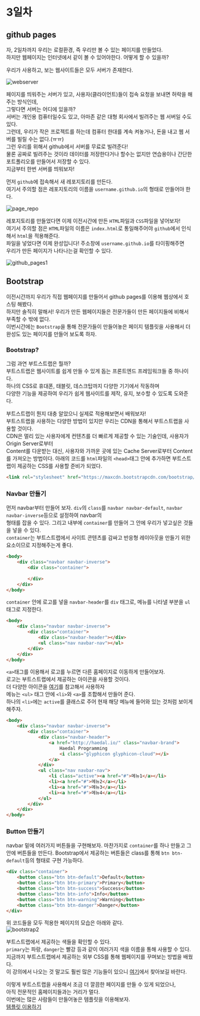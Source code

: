 # 3일차

## github pages
자, 2일차까지 우리는 로컬환경, 즉 우리만 볼 수 있는 페이지를 만들었다.  
하지만 웹페이지는 인터넷에서 같이 볼 수 있어야한다. 어떻게 할 수 있을까?  
  
우리가 사용하고, 보는 웹사이트들은 모두 서버가 존재한다.  

![webserver](./statics/classdata/css/web.jpg)  

페이지를 띄워주는 서버가 있고, 사용자(클라이언트)들이 접속 요청을 보내면 허락을 해주는 방식인데,  
그렇다면 서버는 어디에 있을까?   
서버는 개인용 컴퓨터일수도 있고, 아마존 같은 대형 회사에서 빌려주는 웹 서버일 수도 있다.  
그런데, 우리가 작은 프로젝트를 하는데 컴퓨터 한대를 계속 켜놓거나, 돈을 내고 웹 서버를 빌릴 수는 없다.(ㅠㅠ)  
그런 우리를 위해서 github에서 서버를 무료로 빌려준다!  
물론 공짜로 빌려주는 것이라 데이터를 저장한다거나 할수는 없지만 연습용이나 간단한 포트폴리오를 만들어서 저장할 수 있다.  
지금부터 한번 서버를 띄워보자!  

먼저 `github`에 접속해서 새 레포지토리를 만든다.  
여기서 주의할 점은 레포지토리의 이름을 `username.github.io`의 형태로 만들어야 한다.  

![page_repo](./statics/page_repo.PNG)  

레포지토리를 만들었다면 이제 이전시간에 만든 `HTML`파일과 `CSS`파일을 넣어보자!  
여기서 주의할 점은 `HTML`파일의 이름은 `index.html`로 통일해주어야 `github`에서 인식해서 `html`을 적용해준다.  
파일을 넣었다면 이제 완성입니다! 주소창에 `username.github.io`를 타이핑해주면  
우리가 만든 페이지가 나타나는걸 확인할 수 있다.  

![github_pages1](./statics/github_pages1.PNG)
## Bootstrap

이전시간까지 우리가 직접 웹페이지를 만들어서 github pages를 이용해 웹상에서 호스팅 해봤다.  
하지만 솔직히 말해서! 우리가 만든 웹페이지들은 전문가들이 만든 페이지들에 비해서 부족할 수 밖에 없다.  
이번시간에는 `Bootstrap`을 통해 전문가들이 만들어놓은 페이지 템플릿을 사용해서 더 완성도 있는 페이지를 만들어 보도록 하자.  

### Bootstrap?
그럼 과연 부트스트랩은 뭘까?  
부트스트랩은 웹사이트를 쉽게 만들 수 있게 돕는 프론트엔드 프레임워크들 중 하나이다.  
하나의 CSS로 휴대폰, 태블릿, 데스크탑까지 다양한 기기에서 작동하며  
다양한 기능을 제공하여 우리가 쉽게 웹사이트를 제작, 유지, 보수할 수 있도록 도와준다.  

부트스트랩이 뭔지 대충 알았으니 실제로 적용해보면서 배워보자!  
부트스트랩을 사용하는 다양한 방법이 있지만 우리는 CDN을 통해서 부트스트랩을 사용할 것이다.  
CDN은 멀리 있는 사용자에게 컨텐츠를 더 빠르게 제공할 수 있는 기술인데, 사용자가 Origin Server로부터  
Content를 다운받는 대신, 사용자와 가까운 곳에 있는 Cache Server로부터 Content를 가져오는 방법이다.
아래의 코드를 `html`파일의 `<head>`태그 안에 추가하면 부트스트랩이 제공하는 CSS를 사용할 준비가 되었다.  
```html
<link rel="stylesheet" href="https://maxcdn.bootstrapcdn.com/bootstrap/3.3.2/css/bootstrap.min.css">
```  

  
### Navbar 만들기
먼저 navbar부터 만들어 보자.
`div`의 `class`를 `navbar navbar-default`, `navbar navbar-inverse`등으로 설정하여 navbar의  
형태를 잡을 수 있다. 그리고 내부에 `container`를 만들어 그 안에 우리가 넣고싶은 것들을 넣을 수 있다.  
`container`는 부트스트랩에서 사이트 콘텐츠를 감싸고 반응형 레이아웃을 만들기 위한 요소이므로 지정해주는게 좋다.  
```html
<body>
    <div class="navbar navbar-inverse">
        <div class="container">
        
        </div>
    </div>
</body>
```  
  
`container` 안에 로고를 넣을 `navbar-header`를 `div` 태그로, 메뉴를 나타낼 부분을 `ul` 태그로 지정한다.      
```html
<body>
    <div class="navbar navbar-inverse">
        <div class="container">
            <div class="navbar-header"></div>
            <ul class="nav navbar-nav"></ul>
        </div>
    </div>
</body>
```  
  
`<a>`태그를 이용해서 로고를 누르면 다른 홈페이지로 이동하게 만들어보자.  
로고는 부트스트랩에서 제공하는 아이콘을 사용할 것이다.  
더 다양한 아이콘을 [여기](http://bootstrapk.com/components/#glyphicons)를 참고해서 사용하자  
메뉴는 `<ul>` 태그 안에 `<li>`와 `<a>`를 조합해서 만들어 준다.  
하나의 `<li>`에는 `active`를 클래스로 주어 현재 해당 메뉴에 들어와 있는 것처럼 보이게 해주자.
```html
<body>
    <div class="navbar navbar-inverse">
        <div class="container">
            <div class="navbar-header">
                <a href="http://haedal.io/" class="navbar-brand">
                    Haedal Programming
                    <i class="glyphicon glyphicon-cloud"></i>
                </a>
            </div>
            <ul class="nav navbar-nav">
                <li class="active"><a href="#">메뉴1</a></li>
                <li><a href="#">메뉴2</a></li>
                <li><a href="#">메뉴3</a></li>
                <li><a href="#">메뉴4</a></li>
            </ul>
        </div>
    </div>
</body>
```  

### Button 만들기
navbar 밑에 여러가지 버튼들을 구현해보자.
마찬가지로 `container`를 하나 만들고 그 안에 버튼들을 만든다.
Bootstrap에서 제공하는 버튼들은 class를 통해 `btn btn-default`등의 형태로 구현 가능하다.  
```html
<div class="container">
    <button class="btn btn-default">Default</button>
    <button class="btn btn-primary">Primary</button>
    <button class="btn btn-success">Success</button>
    <button class="btn btn-info">Info</button>
    <button class="btn btn-warning">Warning</button>
    <button class="btn btn-danger">Danger</button>
</div>
```  

위 코드들을 모두 적용한 페이지의 모습은 아래와 같다.  
![bootstrap2](./statics/classdata/boot/bootstrap2.PNG)  

부트스트랩에서 제공하는 색들을 확인할 수 있다.  
`primary`는 파랑, `danger`는 빨강 등과 같이 여러가지 색을 이름을 통해 사용할 수 있다.  
지금까지 부트스트랩에서 제공하는 외부 CSS를 통해 웹페이지를 꾸며보는 방법을 배웠다.  
이 강의에서 나오는 것 말고도 훨씬 많은 기능들이 있으니 [여기](http://bootstrapk.com/)에서 찾아보길 바란다.  

이렇게 부트스트랩을 사용해서 조금 더 깔끔한 페이지를 만들 수 있게 되었으나,  
아직 전문적인 홈페이지들과는 거리가 멀다.  
이번에는 많은 사람들이 만들어놓은 템플릿을 이용해보자.  
[템플릿 이용하기](./classdata/Bootstrap.md)  
